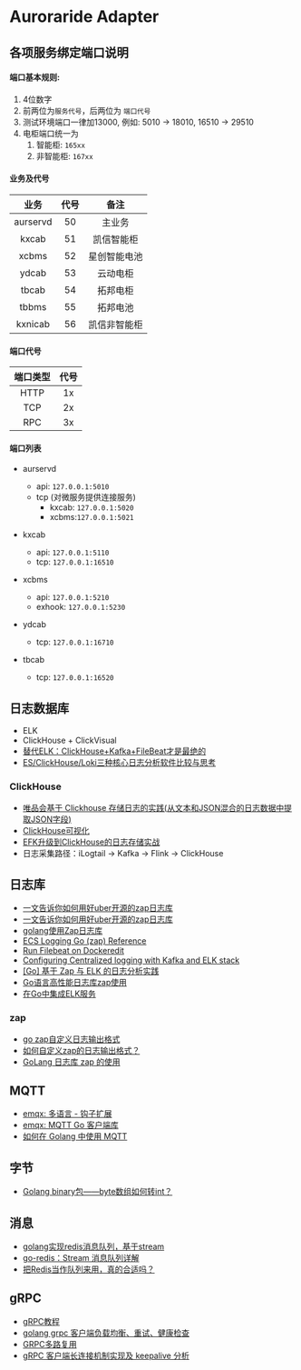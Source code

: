 # Auroraride Adapter



## 各项服务绑定端口说明



#### 端口基本规则: 

1. 4位数字
2. 前两位为`服务代号`，后两位为  `端口代号`
3. 测试环境端口一律加13000, 例如: 5010 -> 18010, 16510 -> 29510
4. 电柜端口统一为
   1. 智能柜: `165xx`
   2. 非智能柜: `167xx`




#### 业务及代号

|   业务   | 代号 |     备注     |
| :------: | :--: | :----------: |
| aurservd |  50  |    主业务    |
|  kxcab   |  51  |  凯信智能柜  |
|  xcbms   |  52  | 星创智能电池 |
|  ydcab   |  53  |   云动电柜   |
|  tbcab   |  54  |   拓邦电柜   |
|  tbbms   |  55  |   拓邦电池   |
| kxnicab  |  56  | 凯信非智能柜 |



#### 端口代号

| 端口类型 | 代号 |
| :------: | :--: |
|   HTTP   |  1x  |
|   TCP    |  2x  |
|   RPC    |  3x  |



#### 端口列表


- aurservd
    - api: `127.0.0.1:5010`
    - tcp (对微服务提供连接服务)
        - kxcab: `127.0.0.1:5020`
        - xcbms:`127.0.0.1:5021`
- kxcab
    - api: `127.0.0.1:5110`
    - tcp: `127.0.0.1:16510`
- xcbms
  
    - api: `127.0.0.1:5210`
    - exhook: `127.0.0.1:5230`
    
- ydcab

    - tcp: `127.0.0.1:16710`
- tbcab

    - tcp: `127.0.0.1:16520`







## 日志数据库

- ELK
- ClickHouse + ClickVisual
- [替代ELK：ClickHouse+Kafka+FileBeat才是最绝的](https://dbaplus.cn/news-160-4753-1.html)
- [ES/ClickHouse/Loki三种核心日志分析软件比较与思考](https://www.modb.pro/db/391519)




### ClickHouse
- [唯品会基于 Clickhouse 存储日志的实践(从文本和JSON混合的日志数据中提取JSON字段)](https://blog.csdn.net/wypblog/article/details/125056897)
- [ClickHouse可视化](https://zhuanlan.zhihu.com/p/355043330)
- [EFK升级到ClickHouse的日志存储实战](https://blog.csdn.net/u011487470/article/details/125095610)
- 日志采集路径：iLogtail -> Kafka -> Flink -> ClickHouse



## 日志库

- [一文告诉你如何用好uber开源的zap日志库](https://tonybai.com/2021/07/14/uber-zap-advanced-usage/)
- [一文告诉你如何用好uber开源的zap日志库](https://mp.weixin.qq.com/s?__biz=MzIyNzM0MDk0Mg%3D%3D&chksm=e863f0fadf1479ec6a0138cede9923f44ca158a5e3dcab3d22de56deb6eca56bb0fd9db2e367&idx=1&mid=2247489307&scene=21&sn=0fd725e4be08b40d1e73e53600433910)
- [golang使用Zap日志库](https://zhuanlan.zhihu.com/p/371547318)
- [ECS Logging Go (zap) Reference](https://www.elastic.co/guide/en/ecs-logging/go-zap/current/setup.html)
- [Run Filebeat on Dockeredit](https://www.elastic.co/guide/en/beats/filebeat/master/running-on-docker.html)
- [Configuring Centralized logging with Kafka and ELK stack](https://2much2learn.com/centralized-logging-with-kafka-and-elk-stack/)
- [[Go] 基于 Zap 与 ELK 的日志分析实践](https://juejin.cn/post/6844904039793033223)
- [Go语言高性能日志库zap使用](https://huangzhongde.cn/post/Golang/2020-03-07-golang_logger_zap/)
- [在Go中集成ELK服务](https://jasonkayzk.github.io/2021/05/16/%E5%9C%A8Go%E4%B8%AD%E9%9B%86%E6%88%90ELK%E6%9C%8D%E5%8A%A1/)



### zap

- [go zap自定义日志输出格式](https://www.jianshu.com/p/fc90ea603ef2)
- [如何自定义zap的日志输出格式？](https://cloud.tencent.com/developer/article/1811437)
- [GoLang 日志库 zap 的使用](https://cloud.tencent.com/developer/article/1645126)



## MQTT

- [emqx: 多语言 - 钩子扩展](https://www.emqx.io/docs/zh/v5.0/advanced/lang-exhook.html)
- [emqx: MQTT Go 客户端库](https://www.emqx.io/docs/zh/v5.0/development/go.html)
- [如何在 Golang 中使用 MQTT](https://www.emqx.com/zh/blog/how-to-use-mqtt-in-golang)



## 字节

- [Golang binary包——byte数组如何转int？](https://studygolang.com/articles/1122)



## 消息

- [golang实现redis消息队列，基于stream](https://www.hengyumo.cn/momoblog/detail/202205020949382)
- [go-redis：Stream 消息队列详解](https://www.daixiaohou.com/293.html)
- [把Redis当作队列来用，真的合适吗？](http://kaito-kidd.com/2021/04/19/can-redis-be-used-as-a-queue/)



## gRPC

- [gRPC教程](https://www.liwenzhou.com/posts/Go/gRPC/)
- [golang grpc 客户端负载均衡、重试、健康检查](https://yangxikun.com/golang/2019/10/19/golang-grpc-client-side-lb.html)
- [GRPC多路复用](https://overstarry.vip/posts/grpc%E5%A4%9A%E8%B7%AF%E5%A4%8D%E7%94%A8/)
- [gRPC 客户端长连接机制实现及 keepalive 分析](https://pandaychen.github.io/2020/09/01/GRPC-CLIENT-CONN-LASTING/)